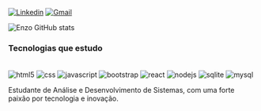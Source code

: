 [![Linkedin](https://img.shields.io/badge/LinkedIn-0077B5?style=for-the-badge&logo=linkedin&logoColor=white)](https://www.linkedin.com/in/enzo-telino-663819234/)
[![Gmail](https://img.shields.io/badge/Gmail-D14836?style=for-the-badge&logo=gmail&logoColor=white)](mailto:enzotelinob@gmail.com)

![Enzo GitHub stats](https://github-readme-stats.vercel.app/api?username=enzotelino&show_icons=true&theme=dracula)

### Tecnologias que estudo 

<div style="display: inline-block"><br/>
    <img align="center" alt="html5" src="https://img.shields.io/badge/HTML5-E34F26?style=for-the-badge&logo=html5&logoColor=white" >
    <img align="center" alt="css" src="https://img.shields.io/badge/css3-%231572B6.svg?style=for-the-badge&logo=css3&logoColor=white" >
    <img align="center" alt="javascript" src="https://img.shields.io/badge/javascript-%23323330.svg?style=for-the-badge&logo=javascript&logoColor=%23F7DF1E" >
    <img align="center" alt="bootstrap" src="https://img.shields.io/badge/bootstrap-%238511FA.svg?style=for-the-badge&logo=bootstrap&logoColor=white" >
    <img align="center" alt="react" src="https://img.shields.io/badge/react-%2320232a.svg?style=for-the-badge&logo=react&logoColor=%2361DAFB" >
    <img align="center" alt="nodejs" src="https://img.shields.io/badge/node.js-6DA55F?style=for-the-badge&logo=node.js&logoColor=white" >
    <img align="center" alt="sqlite" src="https://img.shields.io/badge/sqlite-%2307405e.svg?style=for-the-badge&logo=sqlite&logoColor=white" >
    <img align="center" alt="mysql" src="https://img.shields.io/badge/mysql-4479A1.svg?style=for-the-badge&logo=mysql&logoColor=white" >
</div><br/>



Estudante de Análise e Desenvolvimento de Sistemas, com uma forte paixão por tecnologia e inovação.


